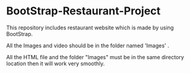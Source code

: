 # BootStrap-Restaurant-Project
This repository includes restaurant website which is made by using BootStrap.


All the Images and video should be in the folder named 'Images' .

All the HTML file and the folder "Images" must be in the same directory location then it will work very smoothly.

